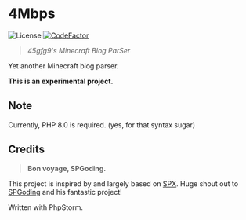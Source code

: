 # 4Mbps

![License](https://img.shields.io/github/license/45gfg9/4Mbps.svg)
[![CodeFactor](https://www.codefactor.io/repository/github/45gfg9/4Mbps/badge)](https://www.codefactor.io/repository/github/45gfg9/4Mbps)

> *45gfg9's Minecraft Blog ParSer*

Yet another Minecraft blog parser.

**This is an experimental project.**

## Note

Currently, PHP 8.0 is required. (yes, for that syntax sugar)

## Credits

> **Bon voyage, SPGoding.**

This project is inspired by and largely based on [SPX](https://github.com/SPGoding/spx).
Huge shout out to [SPGoding](https://github.com/SPGoding) and his fantastic project!

Written with PhpStorm.
